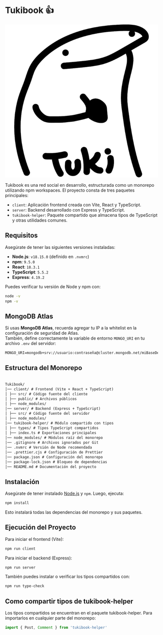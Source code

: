 # Tukibook 👍

![Tukibook logo](client/public/tuki.webp)

Tukibook es una red social en desarrollo, estructurada como un monorepo utilizando npm workspaces. El proyecto consta de tres paquetes principales:

- `client`: Aplicación frontend creada con Vite, React y TypeScript.
- `server`: Backend desarrollado con Express y TypeScript.
- `tukibook-helper`: Paquete compartido que almacena tipos de TypeScript y otras utilidades comunes.

## Requisitos

Asegúrate de tener las siguientes versiones instaladas:

- **Node.js**: `v18.15.0` (definido en `.nvmrc`)
- **npm**: `9.5.0`
- **React**: `18.3.1`
- **TypeScript**: `5.5.2`
- **Express**: `4.19.2`

Puedes verificar tu versión de Node y npm con:

```sh
node -v
npm -v
```

## MongoDB Atlas

Si usas **MongoDB Atlas**, recuerda agregar tu IP a la whitelist en la configuración de seguridad de Atlas.  
También, define correctamente la variable de entorno `MONGO_URI` en tu archivo `.env` del servidor:

```env
MONGO_URI=mongodb+srv://usuario:contraseña@cluster.mongodb.net/miBaseDeDatos
```

## Estructura del Monorepo

```

Tukibook/
│── client/ # Frontend (Vite + React + TypeScript)
│ ├── src/ # Código fuente del cliente
│ ├── public/ # Archivos públicos
│ ├── node_modules/
│── server/ # Backend (Express + TypeScript)
│ ├── src/ # Código fuente del servidor
│ ├── node_modules/
│── tukibook-helper/ # Módulo compartido con tipos
│ ├── types/ # Tipos TypeScript compartidos
│ ├── index.ts # Exportaciones principales
│── node_modules/ # Módulos raíz del monorepo
│── .gitignore # Archivos ignorados por Git
│── .nvmrc # Versión de Node recomendada
│── .prettier.cjs # Configuración de Prettier
│── package.json # Configuración del monorepo
│── package-lock.json # Bloqueo de dependencias
│── README.md # Documentación del proyecto

```

## Instalación

Asegúrate de tener instalado [Node.js](https://nodejs.org/) y `npm`. Luego, ejecuta:

```sh
npm install
```

Esto instalará todas las dependencias del monorepo y sus paquetes.

## Ejecución del Proyecto

Para iniciar el frontend (Vite):

```sh
npm run client
```

Para iniciar el backend (Express):

```sh
npm run server
```

También puedes instalar o verificar los tipos compartidos con:

```sh
npm run type-check
```

## Como compartir tipos de tukibook-helper

Los tipos compartidos se encuentran en el paquete tukibook-helper.
Para importarlos en cualquier parte del monorepo:

```js
import { Post, Comment } from 'tukibook-helper'
```
